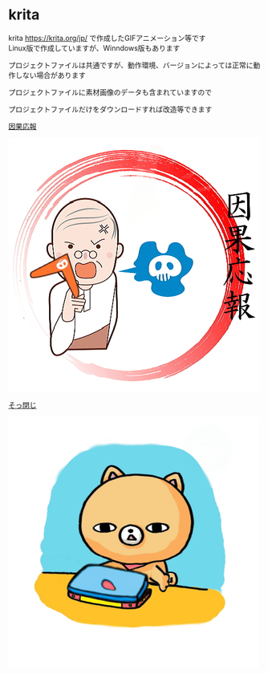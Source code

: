 # krita

krita https://krita.org/jp/ で作成したGIFアニメーション等です  
Linux版で作成していますが、Winndows版もあります  

プロジェクトファイルは共通ですが、動作環境、バージョンによっては正常に動作しない場合があります  

プロジェクトファイルに素材画像のデータも含まれていますので  

プロジェクトファイルだけをダウンロードすれば改造等できます  

[因果応報](ingaouhou/)

![因果応報](ingaouhou/ingaouhou.gif)  

[そっ閉じ](sottoji/)

![そっ閉じ](sottoji/sottoji.gif)

